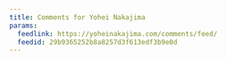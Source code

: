 ```yaml
---
title: Comments for Yohei Nakajima
params:
  feedlink: https://yoheinakajima.com/comments/feed/
  feedid: 29b9365252b8a8257d3f613edf3b9e0d
---
```

